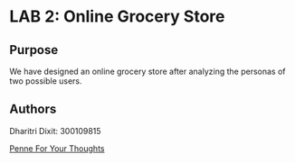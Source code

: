 # LAB 2: Online Grocery Store

## Purpose
We have designed an online grocery store after analyzing the personas of two possible users.  

## Authors
Dharitri Dixit: 300109815

[Penne For Your Thoughts](https://dhari001.github.io/SEG3125_LAB2/index.html)
